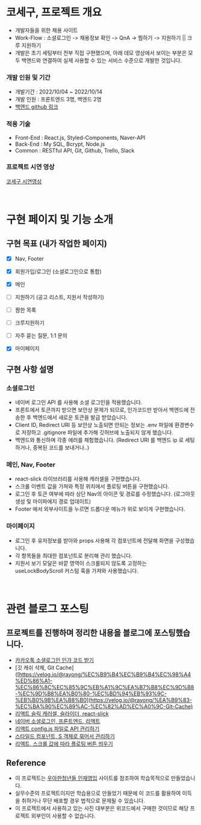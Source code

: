 # 코세구, 프로젝트 개요

- 개발자들을 위한 채용 사이트
- Work-Flow : 소셜로그인 -> 채용정보 확인 -> QnA -> 찜하기 -> 지원하기 || 크루 지원하기
- 개발은 초기 세팅부터 전부 직접 구현했으며, 아래 데모 영상에서 보이는 부분은 모두 백앤드와 연결하여 실제 사용할 수 있는 서비스 수준으로 개발한 것입니다.

### 개발 인원 및 기간

- 개발기간 : 2022/10/04 ~ 2022/10/14
- 개발 인원 : 프론트엔드 3명, 백엔드 2명
- [백엔드 github 링크](https://github.com/wecode-bootcamp-korea/37-2nd-Cosegu-backend)

### **적용 기술**

- Front-End : React.js, Styled-Components, Naver-API
- Back-End : My SQL, Bcrypt, Node.js
- Common :  RESTful API, Git, Github, Trello, Slack

### 프로젝트 시연 영상

[코세구 시연영상](https://youtu.be/6lNsXWvzYf4) 

<br>

# 구현 페이지 및 기능 소개

## 구현 목표 (내가 작업한 페이지)

- [x] Nav, Footer
- [x] 회원가입/로그인 (소셜로그인으로 통합)
- [x] 메인
- [ ] 지원하기 (공고 리스트, 지원서 작성하기)
- [ ] 짬한 목록
- [ ] 크루지원하기
- [ ] 자주 묻는 질문, 1:1 문의
- [x] 마이페이지


## 구현 사항 설명

### 소셜로그인

- 네이버 로그인 API 를 사용해 소셜 로그인을 적용했습니다.
- 프론트에서 토큰까지 받으면 보안상 문제가 되므로, 인가코드만 받아서 백엔드에 전송한 후 백엔드에서 새로운 토큰을 발급 받았습니다.
- Client ID, Redirect URI 등 보안상 노출되면 안되는 정보는 .env 파일에 환경변수로 저장하고 .gitignore 파일에 추가해 깃허브에 노출되지 않게 했습니다.
- 백엔드와 통신하며 각종 에러를 체험했습니다. (Redirect URI 를 백엔드 ip 로 세팅하거나, 중복된 코드를 보내거나..)

### 메인, Nav, Footer

- react-slick 라이브러리를 사용해 캐러셀을 구현했습니다.
- 스크롤 이벤트 값을 가져와 특정 위치에서 플로팅 버튼을 구현했습니다.
- 로그인 후 토큰 여부에 따라 상단 Nav의 아이콘 및 경로를 수정했습니다. (로그아웃 생성 및 마이파에지 경로 업데이트)
- Footer 에서 외부사이트을 누르면 드롭다운 메뉴가 위로 보이게 구현했습니다.

### 마이페이지

- 로그인 후 유저정보를 받아와 props 사용해 각 컴포넌트에 전달해 화면을 구성했습니다.
- 각 항목들을 최대한 컴포넌트로 분리해 관리 했습니다.
- 지원서 보기 모달은 바깥 영역이 스크롤되지 않도록 고정하는 useLockBodyScroll 커스텀 훅을 가져와 사용했습니다.

<br>

# 관련 블로그 포스팅

## 프로젝트를 진행하며 정리한 내용을 블로그에 포스팅했습니다.

- [카카오톡 소셜로그인 인가 코드 받기](https://velog.io/@rayong/%EC%B9%B4%EC%B9%B4%EC%98%A4%ED%86%A1-%EC%86%8C%EC%85%9C%EB%A1%9C%EA%B7%B8%EC%9D%B8-%EC%9D%B8%EA%B0%80-%EC%BD%94%EB%93%9C-%EB%B0%9B%EA%B8%B0)
- [깃 캐쉬 삭제, Git Cache]([https://velog.io/@rayong/%EC%B9%B4%EC%B9%B4%EC%98%A4%ED%86%A1-%EC%86%8C%EC%85%9C%EB%A1%9C%EA%B7%B8%EC%9D%B8-%EC%9D%B8%EA%B0%80-%EC%BD%94%EB%93%9C-%EB%B0%9B%EA%B8%B0](https://velog.io/@rayong/%EA%B9%83-%EC%BA%90%EC%89%AC-%EC%82%AD%EC%A0%9C-Git-Cache)
- [리액트 슬릭 캐러셀, 슬라이더, react-slick](https://velog.io/@rayong/%EB%A6%AC%EC%95%A1%ED%8A%B8-%EC%8A%AC%EB%A6%AD-%EC%BA%90%EB%9F%AC%EC%85%80-%EC%8A%AC%EB%9D%BC%EC%9D%B4%EB%8D%94-react-slick)
- [네이버 소셜로그인, 프론트엔드, 리액트](https://velog.io/@rayong/%EB%84%A4%EC%9D%B4%EB%B2%84-%EC%86%8C%EC%85%9C%EB%A1%9C%EA%B7%B8%EC%9D%B8-%ED%94%84%EB%A1%A0%ED%8A%B8%EC%97%94%EB%93%9C-%EB%A6%AC%EC%95%A1%ED%8A%B8)
- [리액트 config.js 파일로 API 관리하기](https://velog.io/@rayong/%EB%A6%AC%EC%95%A1%ED%8A%B8-config.js-%ED%8C%8C%EC%9D%BC%EB%A1%9C-API-%EA%B4%80%EB%A6%AC%ED%95%98%EA%B8%B0)
- [스타일드 컴포넌트, S 객체로 묶어서 관리하기](https://velog.io/@rayong/%EC%8A%A4%ED%83%80%EC%9D%BC%EB%93%9C-%EC%BB%B4%ED%8F%AC%EB%84%8C%ED%8A%B8-S-%EA%B0%9D%EC%B2%B4%EB%A1%9C-%EB%AC%B6%EC%96%B4%EC%84%9C-%EA%B4%80%EB%A6%AC%ED%95%98%EA%B8%B0)
- [리액트, 스크롤 값에 따라 플로팅 버튼 띄우기](https://velog.io/@rayong/%EB%A6%AC%EC%95%A1%ED%8A%B8-%EC%8A%A4%ED%81%AC%EB%A1%A4-%EA%B0%92%EC%97%90-%EB%94%B0%EB%9D%BC-%ED%94%8C%EB%A1%9C%ED%8C%85-%EB%B2%84%ED%8A%BC-%EB%9D%84%EC%9A%B0%EA%B8%B0)

## **Reference**

- 이 프로젝트는 [우아한청년들 인재영입](https://career.woowayouths.com/) 사이트를 참조하여 학습목적으로 만들었습니다.
- 실무수준의 프로젝트이지만 학습용으로 만들었기 때문에 이 코드를 활용하여 이득을 취하거나 무단 배포할 경우 법적으로 문제될 수 있습니다.
- 이 프로젝트에서 사용하고 있는 사진 대부분은 위코드에서 구매한 것이므로 해당 프로젝트 외부인이 사용할 수 없습니다.
